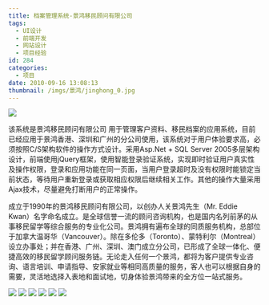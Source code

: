 ```yaml
---
title: 档案管理系统-景鸿移民顾问有限公司
tags:
  - UI设计
  - 前端开发
  - 网站设计
  - 项目经验
id: 284
categories:
  - 项目
date: 2010-09-16 13:08:13
thumbnail: /imgs/景鸿/jinghong_0.jpg
---
```


[![](/imgs/景鸿/jinghong_1.jpg)](/imgs/景鸿/jinghong_1.jpg)

该系统是景鸿移民顾问有限公司 用于管理客户资料、移民档案的应用系统，目前已经应用于景鸿香港、深圳和广州的分公司使用，该系统对于用户体验要求高，必须按照C/S架构软件的操作方式设计。采用Asp.Net + SQL Server 2005多层架构设计，前端使用jQuery框架，使用智能登录验证系统，实现即时验证用户真实性及操作权限，登录和应用功能在同一页面，当用户登录超时及没有权限时能锁定当前状态，等待用户重新登录或获取相应权限后继续相关工作。其他的操作大量采用Ajax技术，尽量避免打断用户的正常操作。

成立于1990年的景鸿移民顾问有限公司，以创办人关景鸿先生（Mr. Eddie Kwan）名字命名成立。是全球信誉一流的顾问咨询机构，也是国内名列前茅的从事移民留学等综合服务的专业化公司。景鸿拥有遍布全球的同质服务机构，总部位于加拿大温哥华（Vancouver）。除在多伦多（Toronto）、蒙特利尔（Montreal）设立办事处；并在香港、广州、深圳、澳门成立分公司，已形成了全球一体化、便捷高效的移民留学顾问服务链。无论走入任何一个景鸿，都将为客户提供专业咨询、语言培训、申请指导、安家就业等相同高质量的服务，客人也可以根据自身的需要，灵活地选择入表地和面试地，切身体验景鸿带来的全方位一站式服务。

[![](/imgs/景鸿/jinghong_1.jpg)](/imgs/景鸿/jinghong_1.jpg)
[![](/imgs/景鸿/jinghong_2.jpg)](/imgs/景鸿/jinghong_2.jpg)
[![](/imgs/景鸿/jinghong_3.jpg)](/imgs/景鸿/jinghong_3.jpg)
[![](/imgs/景鸿/jinghong_4.jpg)](/imgs/景鸿/jinghong_4.jpg)
[![](/imgs/景鸿/jinghong_5.jpg)](/imgs/景鸿/jinghong_5.jpg)
[![](/imgs/景鸿/jinghong_7.jpg)](/imgs/景鸿/jinghong_7.jpg)
